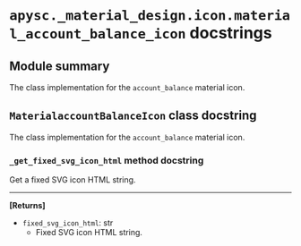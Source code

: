 # `apysc._material_design.icon.material_account_balance_icon` docstrings

## Module summary

The class implementation for the `account_balance` material icon.

## `MaterialaccountBalanceIcon` class docstring

The class implementation for the `account_balance` material icon.

### `_get_fixed_svg_icon_html` method docstring

Get a fixed SVG icon HTML string.<hr>

**[Returns]**

- `fixed_svg_icon_html`: str
  - Fixed SVG icon HTML string.